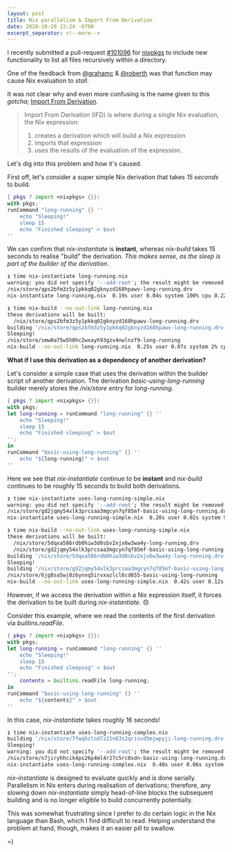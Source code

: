 ```yaml
---
layout: post
title: Nix parallelism & Import From Derivation
date: 2020-10-20 22:24 -0700
excerpt_separator: <!--more-->
---
```


I recently submitted a pull-request [#101096](https://github.com/NixOS/nixpkgs/pull/101096) for [nixpkgs](https://github.com/NixOS/nixpkgs) to include new functionality to list all files recursively within a directory.

One of the feedback from [@grahamc](https://github.com/grahamc) & [@roberth](https://github.com/roberth) was that function may cause Nix evaluation to _stall_.

It was not clear why and even more confusing is the name given to this _gotcha_; [Import From Derivation](https://nixos.wiki/wiki/Import_From_Derivation).

> Import From Derivation (IFD) is where during a single Nix evaluation, the Nix expression:
> 1. creates a derivation which will build a Nix expression
> 2. imports that expression
> 3. uses the results of the evaluation of the expression.

Let's dig into this problem and how it's caused.

<!--more-->

First off, let's consider a super simple Nix derivation that takes _15 seconds_ to build.

```nix
{ pkgs ? import <nixpkgs> {}}:
with pkgs;
runCommand "long-running" {} ''
    echo "Sleeping!"
    sleep 15
    echo "Finished sleeping" > $out
''
```

We can confirm that _nix-instantiate_ is **instant**, whereas _nix-build_ takes 15 seconds to realise "build" the derivation. _This makes sense, as the sleep is part of the builder of the derivation._

```bash
❯ time nix-instantiate long-running.nix
warning: you did not specify '--add-root'; the result might be removed by the garbage collector
/nix/store/qps2bfm3z5y1pkkq02gknyzd168hpawv-long-running.drv
nix-instantiate long-running.nix  0.19s user 0.04s system 100% cpu 0.227 total

❯ time nix-build --no-out-link long-running.nix
these derivations will be built:
  /nix/store/qps2bfm3z5y1pkkq02gknyzd168hpawv-long-running.drv
building '/nix/store/qps2bfm3z5y1pkkq02gknyzd168hpawv-long-running.drv'...
Sleeping!
/nix/store/smw0a75w5h0hc2wxayh93gzv4nwlnzf9-long-running
nix-build --no-out-link long-running.nix  0.25s user 0.07s system 2% cpu 15.356 total
```

**What if I use this derivation as a dependency of another derivation?**

Let's consider a simple case that uses the derivation within the builder script of another derivation. The derivation _basic-using-long-running_ builder merely stores the _/nix/store_ entry for _long-running_.

```nix
{ pkgs ? import <nixpkgs> {}}:
with pkgs;
let long-running = runCommand "long-running" {} ''
    echo "Sleeping!"
    sleep 15
    echo "Finished sleeping" > $out
'';
in
runCommand "basic-using-long-running" {} ''
    echo "${long-running}" > $out
''
```

Here we see that _nix-instantiate_ continue to be **instant** and _nix-build_ continues to be roughly 15 seconds to build both derivations.

```bash
❯ time nix-instantiate uses-long-running-simple.nix
warning: you did not specify '--add-root'; the result might be removed by the garbage collector
/nix/store/gd2jqmy54xlk3prcsaa3mgcyn7qf85mf-basic-using-long-running.drv
nix-instantiate uses-long-running-simple.nix  0.20s user 0.02s system 94% cpu 0.238 total

❯ time nix-build --no-out-link uses-long-running-simple.nix
these derivations will be built:
  /nix/store/5dqxa586rdb0hiw3d0sbv2xjx6w3wa4y-long-running.drv
  /nix/store/gd2jqmy54xlk3prcsaa3mgcyn7qf85mf-basic-using-long-running.drv
building '/nix/store/5dqxa586rdb0hiw3d0sbv2xjx6w3wa4y-long-running.drv'...
Sleeping!
building '/nix/store/gd2jqmy54xlk3prcsaa3mgcyn7qf85mf-basic-using-long-running.drv'...
/nix/store/6jg8sa5wj8zbynnq5irvxazlcl6cd655-basic-using-long-running
nix-build --no-out-link uses-long-running-simple.nix  0.42s user 0.12s system 3% cpu 16.933 total
```

However, if we access the derivation within a Nix expression itself, it forces the derivation to be built during _nix-instantiate_. 😞

Consider this example, where we read the contents of the first derivation via _builtins.readFile_.

```nix
{ pkgs ? import <nixpkgs> {}}:
with pkgs;
let long-running = runCommand "long-running" {} ''
    echo "Sleeping!"
    sleep 15
    echo "Finished sleeping" > $out
'';
    contents = builtins.readFile long-running;
in
runCommand "basic-using-long-running" {} ''
    echo "${contents}" > $out
''
```

In this case, _nix-instantiate_ takes roughly 16 seconds!

```bash
❯ time nix-instantiate uses-long-running-complex.nix
building '/nix/store/7fwqhzlnd7z21n63s2qrisvd5mjwpyji-long-running.drv'...
Sleeping!
warning: you did not specify '--add-root'; the result might be removed by the garbage collector
/nix/store/n7jiryhhcik4ps26p4ml4r27c5rc0sdn-basic-using-long-running.drv
nix-instantiate uses-long-running-complex.nix  0.40s user 0.06s system 2% cpu 16.273 total

```

_nix-instantiate_ is designed to evaluate quickly and is done serially. Parallelism in Nix enters during realisation of derivations; therefore, any slowing down _nix-instantiate_ simply head-of-line blocks the subsequent building and is no longer eligible to build concurrently potentially.

This was somewhat frustrating since I  prefer to do certain logic in the Nix language than Bash, which I find difficult to read. Helping understand the problem at hand, though, makes it an easier pill to swallow.

=)